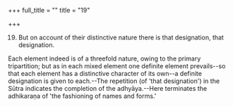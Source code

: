 +++
full_title = ""
title = "19"

+++


19. But on account of their distinctive nature there is that designation, that designation.

Each element indeed is of a threefold nature, owing to the primary tripartition; but as in each mixed element one definite element prevails--so that each element has a distinctive character of its own--a definite designation is given to each.--The repetition (of 'that designation') in the Sūtra indicates the completion of the adhyāya.--Here terminates the adhikaraṇa of 'the fashioning of names and forms.'

